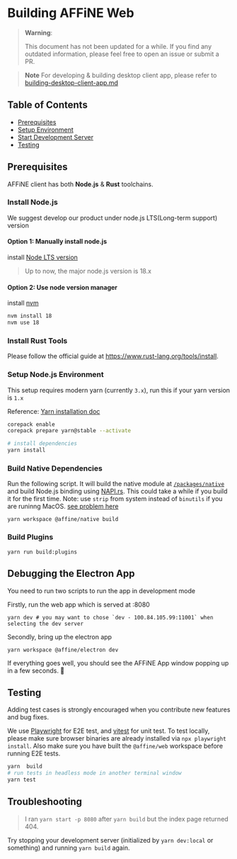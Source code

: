 # Building AFFiNE Web

> **Warning**:
>
> This document has not been updated for a while.
> If you find any outdated information, please feel free to open an issue or submit a PR.

> **Note**
> For developing & building desktop client app, please refer to [building-desktop-client-app.md](./building-desktop-client-app.md)

## Table of Contents

- [Prerequisites](#prerequisites)
- [Setup Environment](#setup-environment)
- [Start Development Server](#start-development-server)
- [Testing](#testing)

## Prerequisites

AFFiNE client has both **Node.js** & **Rust** toolchains.

### Install Node.js

We suggest develop our product under node.js LTS(Long-term support) version

#### Option 1: Manually install node.js

install [Node LTS version](https://nodejs.org/en/download)

> Up to now, the major node.js version is 18.x

#### Option 2: Use node version manager

install [nvm](https://github.com/nvm-sh/nvm)

```sh
nvm install 18
nvm use 18
```

### Install Rust Tools

Please follow the official guide at https://www.rust-lang.org/tools/install.

### Setup Node.js Environment

This setup requires modern yarn (currently `3.x`), run this if your yarn version is `1.x`

Reference: [Yarn installation doc](https://yarnpkg.com/getting-started/install)

```sh
corepack enable
corepack prepare yarn@stable --activate
```

```sh
# install dependencies
yarn install
```

### Build Native Dependencies

Run the following script. It will build the native module at [`/packages/native`](/packages/native) and build Node.js binding using [NAPI.rs](https://napi.rs/).
This could take a while if you build it for the first time.
Note: use `strip` from system instead of `binutils` if you are runinng MacOS. [see problem here](https://github.com/toeverything/AFFiNE/discussions/2840)

```
yarn workspace @affine/native build
```

### Build Plugins

```
yarn run build:plugins
```

## Debugging the Electron App

You need to run two scripts to run the app in development mode

Firstly, run the web app which is served at :8080

```
yarn dev # you may want to chose `dev - 100.84.105.99:11001` when selecting the dev server
```

Secondly, bring up the electron app

```
yarn workspace @affine/electron dev
```

If everything goes well, you should see the AFFiNE App window popping up in a few seconds. 🎉

## Testing

Adding test cases is strongly encouraged when you contribute new features and bug fixes.

We use [Playwright](https://playwright.dev/) for E2E test, and [vitest](https://vitest.dev/) for unit test.
To test locally, please make sure browser binaries are already installed via `npx playwright install`.
Also make sure you have built the `@affine/web` workspace before running E2E tests.

```sh
yarn  build
# run tests in headless mode in another terminal window
yarn test
```

## Troubleshooting

> I ran `yarn start -p 8080` after `yarn build` but the index page returned 404.

Try stopping your development server (initialized by `yarn dev:local` or something) and running `yarn build` again.
